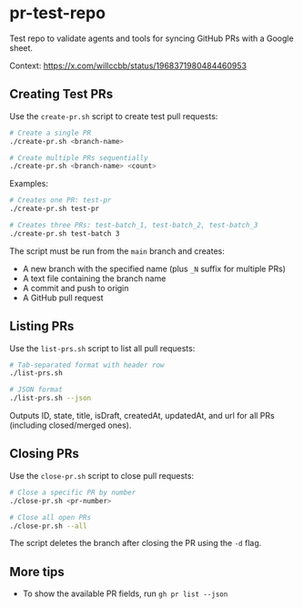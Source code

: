 # pr-test-repo
Test repo to validate agents and tools for syncing GitHub PRs with a Google sheet.

Context: https://x.com/willccbb/status/1968371980484460953

## Creating Test PRs

Use the `create-pr.sh` script to create test pull requests:

```bash
# Create a single PR
./create-pr.sh <branch-name>

# Create multiple PRs sequentially
./create-pr.sh <branch-name> <count>
```

Examples:
```bash
# Creates one PR: test-pr
./create-pr.sh test-pr

# Creates three PRs: test-batch_1, test-batch_2, test-batch_3
./create-pr.sh test-batch 3
```

The script must be run from the `main` branch and creates:
- A new branch with the specified name (plus `_N` suffix for multiple PRs)
- A text file containing the branch name
- A commit and push to origin
- A GitHub pull request

## Listing PRs

Use the `list-prs.sh` script to list all pull requests:

```bash
# Tab-separated format with header row
./list-prs.sh

# JSON format
./list-prs.sh --json
```

Outputs ID, state, title, isDraft, createdAt, updatedAt, and url for all PRs (including closed/merged ones).

## Closing PRs

Use the `close-pr.sh` script to close pull requests:

```bash
# Close a specific PR by number
./close-pr.sh <pr-number>

# Close all open PRs
./close-pr.sh --all
```

The script deletes the branch after closing the PR using the `-d` flag.

## More tips
- To show the available PR fields, run `gh pr list --json`

